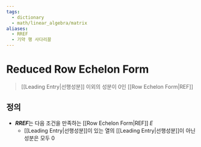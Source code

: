 ```yaml
---
tags:
  - dictionary
  - math/linear_algebra/matrix
aliases:
  - RREF
  - 기약 행 사다리꼴
---
```

# Reduced Row Echelon Form
> [[Leading Entry|선행성분]] 이외의 성분이 0인 [[Row Echelon Form|REF]]
## 정의
+ ***RREF***는 다음 조건을 만족하는 [[Row Echelon Form|REF]] $E$
	+ [[Leading Entry|선행성분]]이 있는 열의 [[Leading Entry|선행성분]]이 아닌 성분은 모두 0